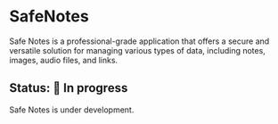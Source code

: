 # SafeNotes
Safe Notes is a professional-grade application that offers a secure and versatile solution for managing various types of data, including notes, images, audio files, and links.

## Status: 🚧 In progress
Safe Notes is under development.

